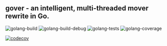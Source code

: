 ## gover - an intelligent, multi-threaded mover rewrite in Go. 
![golang-build](https://github.com/desertwitch/gover/actions/workflows/golang-build.yml/badge.svg?branch=main)
![golang-build-debug](https://github.com/desertwitch/gover/actions/workflows/golang-build-debug.yml/badge.svg?branch=main)
![golang-tests](https://github.com/desertwitch/gover/actions/workflows/golang-tests.yml/badge.svg?branch=main)
![golang-coverage](https://github.com/desertwitch/gover/actions/workflows/golang-coverage.yml/badge.svg?branch=main)

[![codecov](https://codecov.io/gh/desertwitch/gover/graph/badge.svg?token=RDCMNK8QQB)](https://codecov.io/gh/desertwitch/gover)
